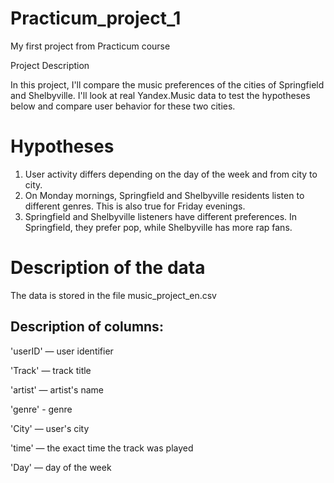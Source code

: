 # Practicum_project_1
My first project from Practicum course

Project Description

In this project, I'll compare the music preferences of the cities of Springfield and Shelbyville. I'll look at real Yandex.Music data to test the hypotheses below and compare user behavior for these two cities.

# Hypotheses
1) User activity differs depending on the day of the week and from city to city.
2) On Monday mornings, Springfield and Shelbyville residents listen to different genres. This is also true for Friday evenings.
3) Springfield and Shelbyville listeners have different preferences. In Springfield, they prefer pop, while Shelbyville has more rap fans.

# Description of the data
The data is stored in the file music_project_en.csv

## Description of columns:
'userID' — user identifier

'Track' — track title

'artist' — artist's name

'genre' - genre

'City' — user's city

'time' — the exact time the track was played

'Day' — day of the week
